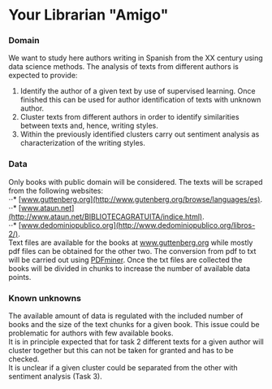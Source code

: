 # Your Librarian "Amigo"
### Domain
We want to study here authors writing in Spanish from the XX century using data science methods. The analysis of texts from different authors is expected to provide:  
1. Identify the author of a given text by use of supervised learning. Once finished this can be used for author identification of texts with unknown author.
2. Cluster texts from different authors in order to identify similarities between texts and, hence, writing styles.  
3. Within the previously identified clusters carry out sentiment analysis as characterization of the writing styles.

### Data
Only books with public domain will be considered. The texts will be scraped from the following websites:    
⋅⋅* [www.guttenberg.org](http://www.gutenberg.org/browse/languages/es).  
⋅⋅* [www.ataun.net](http://www.ataun.net/BIBLIOTECAGRATUITA/indice.html).  
⋅⋅* [www.dedominiopublico.org](http://www.dedominiopublico.org/libros-2/).  
Text files are available for the books at www.guttenberg.org while mostly pdf files can be obtained for the other two. The conversion from pdf to txt will be carried out using [PDFminer](https://github.com/pdfminer/pdfminer.six).
Once the txt files are collected the books will be divided in chunks to increase the number of available data points.

### Known unknowns  
The available amount of data is regulated with the included number of books and the size of the text chunks for a given book. This issue could be problematic for authors with few available books.  
It is in principle expected that for task 2 different texts for a given author will cluster together but this can not be taken for granted and has to be checked.  
It is unclear if a given cluster could be separated from the other with sentiment analysis (Task 3).
